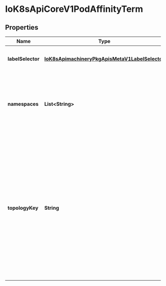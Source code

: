 
# IoK8sApiCoreV1PodAffinityTerm

## Properties
Name | Type | Description | Notes
------------ | ------------- | ------------- | -------------
**labelSelector** | [**IoK8sApimachineryPkgApisMetaV1LabelSelector**](IoK8sApimachineryPkgApisMetaV1LabelSelector.md) | A label query over a set of resources, in this case pods. |  [optional]
**namespaces** | **List&lt;String&gt;** | namespaces specifies which namespaces the labelSelector applies to (matches against); null or empty list means \&quot;this pod&#39;s namespace\&quot; |  [optional]
**topologyKey** | **String** | This pod should be co-located (affinity) or not co-located (anti-affinity) with the pods matching the labelSelector in the specified namespaces, where co-located is defined as running on a node whose value of the label with key topologyKey matches that of any node on which any of the selected pods is running. Empty topologyKey is not allowed. | 



